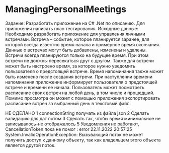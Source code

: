 # ManagingPersonalMeetings

Задание:
Разработать приложение на C# .Net по описанию. 
Для приложения написать план тестирования.
Исходные данные:
Необходимо разработать приложение для управления личными встречами.
Встреча – событие, которое планируется заранее, для которой всегда известно время начала и примерное время окончания. 
Данные о встречах могут быть добавлены, изменены и удалены. 
Встречи всегда планируются только на будущее время. 
При этом встречи не должны пересекаться друг с другом. 
Также для встречи может быть настроено время, за которое нужно уведомить пользователя о предстоящей встрече. 
Время напоминания также может быть изменено после создания встречи. 
При наступлении времени напоминания приложение информирует пользователя о предстоящей встрече и времени ее начала.
Пользователь может посмотреть расписание своих встреч на любой день, в том числе и прошедший. 
Помимо просмотра он может с помощью приложения экспортировать расписание встреч за выбранный день в текстовый файл.


НЕ СДЕЛАНО 
1 connectionString  получать из файла json
2 Сделать валидацию для дат потом
3 Сделать так, чтобы время минимальное не записывалось-не отображалось
5 Уведомления не работают, CancellationToken пока не помог : 
	error 22.11.2022 20:57:25 System.InvalidOperationException: 
	Вызывающий поток не может получить доступ к данному объекту, 
	так как владельцем этого объекта является другой поток.
